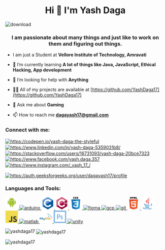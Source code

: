  <h1 align="center">Hi 👋 I'm Yash Daga</h1>

![download](https://user-images.githubusercontent.com/72146802/138732612-44202794-e629-4186-8dba-add082f97469.jpg)

<h3 align="center">I am passionate about many things and just like to work on them and figuring out things.</h3>

<!--<p align="left"> <img src="https://komarev.com/ghpvc/?username=yashdaga17&label=Profile%20views&color=0e75b6&style=flat" alt="yashdaga17" /> </p>

<p align="left"> <a href="https://github.com/ryo-ma/github-profile-trophy"><img src="https://github-profile-trophy.vercel.app/?username=yashdaga17" alt="yashdaga17" /></a> </p>
-->
- I am just a Student at **Vellore Institute of Technology, Amravati**

- 🌱 I’m currently learning **A lot of things like Java, JavaScript, Ethical Hacking, App development**

- 🤝 I’m looking for help with **Anything**

- 👨‍💻 All of my projects are available at [https://github.com/YashDaga17](https://github.com/YashDaga17)

- 💬 Ask me about **Gaming**

- 📫 How to reach me **dagayash17@gmail.com**

<h3 align="left">Connect with me:</h3>
<p align="left">
<a href="https://codepen.io/https://codepen.io/yash-daga-the-styleful" target="blank"><img align="center" src="https://raw.githubusercontent.com/rahuldkjain/github-profile-readme-generator/master/src/images/icons/Social/codepen.svg" alt="https://codepen.io/yash-daga-the-styleful" height="30" width="40" /></a>
<a href="https://linkedin.com/in/https://www.linkedin.com/in/yash-daga-5359031b8/" target="blank"><img align="center" src="https://raw.githubusercontent.com/rahuldkjain/github-profile-readme-generator/master/src/images/icons/Social/linked-in-alt.svg" alt="https://www.linkedin.com/in/yash-daga-5359031b8/" height="30" width="40" /></a>
<a href="https://stackoverflow.com/users/https://stackoverflow.com/users/16731093/yash-daga-20bce7323" target="blank"><img align="center" src="https://raw.githubusercontent.com/rahuldkjain/github-profile-readme-generator/master/src/images/icons/Social/stack-overflow.svg" alt="https://stackoverflow.com/users/16731093/yash-daga-20bce7323" height="30" width="40" /></a>
<a href="https://fb.com/https://www.facebook.com/yash.daga.357" target="blank"><img align="center" src="https://raw.githubusercontent.com/rahuldkjain/github-profile-readme-generator/master/src/images/icons/Social/facebook.svg" alt="https://www.facebook.com/yash.daga.357" height="30" width="40" /></a>
<a href="https://instagram.com/https://www.instagram.com/_yash_17_/" target="blank"><img align="center" src="https://raw.githubusercontent.com/rahuldkjain/github-profile-readme-generator/master/src/images/icons/Social/instagram.svg" alt="https://www.instagram.com/_yash_17_/" height="30" width="40" /></a>

 <!-- <a href="https://www.codechef.com/users/https://www.codechef.com/users/yashdaga17" target="blank"><img align="center" src="https://cdn.jsdelivr.net/npm/simple-icons@3.1.0/icons/codechef.svg" alt="https://www.codechef.com/users/yashdaga17" height="30" width="40" /></a> -->
<a href="https://auth.geeksforgeeks.org/user/https://auth.geeksforgeeks.org/user/dagayash17/profile" target="blank"><img align="center" src="https://raw.githubusercontent.com/rahuldkjain/github-profile-readme-generator/master/src/images/icons/Social/geeks-for-geeks.svg" alt="https://auth.geeksforgeeks.org/user/dagayash17/profile" height="30" width="40" /></a>
</p>

<h3 align="left">Languages and Tools:</h3>
<p align="left"> <a href="https://developer.android.com" target="_blank"> <img src="https://raw.githubusercontent.com/devicons/devicon/master/icons/android/android-original-wordmark.svg" alt="android" width="40" height="40"/> </a> <a href="https://www.arduino.cc/" target="_blank"> <img src="https://cdn.worldvectorlogo.com/logos/arduino-1.svg" alt="arduino" width="40" height="40"/> </a> <a href="https://www.cprogramming.com/" target="_blank"> <img src="https://raw.githubusercontent.com/devicons/devicon/master/icons/c/c-original.svg" alt="c" width="40" height="40"/> </a> <a href="https://www.w3schools.com/cpp/" target="_blank"> <img src="https://raw.githubusercontent.com/devicons/devicon/master/icons/cplusplus/cplusplus-original.svg" alt="cplusplus" width="40" height="40"/> </a> <a href="https://www.w3schools.com/css/" target="_blank"> <img src="https://raw.githubusercontent.com/devicons/devicon/master/icons/css3/css3-original-wordmark.svg" alt="css3" width="40" height="40"/> </a> <a href="https://www.figma.com/" target="_blank"> <img src="https://www.vectorlogo.zone/logos/figma/figma-icon.svg" alt="figma" width="40" height="40"/> </a> <a href="https://cloud.google.com" target="_blank"> <img src="https://www.vectorlogo.zone/logos/google_cloud/google_cloud-icon.svg" alt="gcp" width="40" height="40"/> </a> <a href="https://git-scm.com/" target="_blank"> <img src="https://www.vectorlogo.zone/logos/git-scm/git-scm-icon.svg" alt="git" width="40" height="40"/> </a> <a href="https://www.w3.org/html/" target="_blank"> <img src="https://raw.githubusercontent.com/devicons/devicon/master/icons/html5/html5-original-wordmark.svg" alt="html5" width="40" height="40"/> </a> <a href="https://www.java.com" target="_blank"> <img src="https://raw.githubusercontent.com/devicons/devicon/master/icons/java/java-original.svg" alt="java" width="40" height="40"/> </a> <a href="https://developer.mozilla.org/en-US/docs/Web/JavaScript" target="_blank"> <img src="https://raw.githubusercontent.com/devicons/devicon/master/icons/javascript/javascript-original.svg" alt="javascript" width="40" height="40"/> </a> <a href="https://www.mathworks.com/" target="_blank"> <img src="https://upload.wikimedia.org/wikipedia/commons/2/21/Matlab_Logo.png" alt="matlab" width="40" height="40"/> </a> <a href="https://www.mysql.com/" target="_blank"> <img src="https://raw.githubusercontent.com/devicons/devicon/master/icons/mysql/mysql-original-wordmark.svg" alt="mysql" width="40" height="40"/> </a> <a href="https://www.photoshop.com/en" target="_blank"> <img src="https://raw.githubusercontent.com/devicons/devicon/master/icons/photoshop/photoshop-line.svg" alt="photoshop" width="40" height="40"/> </a> <a href="https://unity.com/" target="_blank"> <img src="https://www.vectorlogo.zone/logos/unity3d/unity3d-icon.svg" alt="unity" width="40" height="40"/> </a> </p>

<p><img align="left" src="https://github-readme-stats.vercel.app/api/top-langs?username=yashdaga17&show_icons=true&locale=en&layout=compact" alt="yashdaga17" /></p>

<p>&nbsp;<img align="center" src="https://github-readme-stats.vercel.app/api?username=yashdaga17&show_icons=true&locale=en" alt="yashdaga17" /></p>

<p><img align="center" src="https://github-readme-streak-stats.herokuapp.com/?user=yashdaga17&" alt="yashdaga17" /></p>



